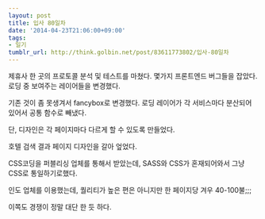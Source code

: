 ```yaml
---
layout: post
title: 입사 80일차
date: '2014-04-23T21:06:00+09:00'
tags:
- 일기
tumblr_url: http://think.golbin.net/post/83611773802/입사-80일차
---
```

제휴사 한 곳의 프로토콜 분석 및 테스트를 마쳤다.
몇가지 프론트엔드 버그들을 잡았다.
로딩 중 보여주는 레이어들을 변경했다.

기존 것이 좀 못생겨서 fancybox로 변경했다.
로딩 레이어가 각 서비스마다 분산되어 있어서 공통 함수로 빼냈다.

단, 디자인은 각 페이지마다 다르게 할 수 있도록 만들었다.


호텔 검색 결과 페이지 디자인을 갈아 엎었다.

CSS코딩을 퍼블리싱 업체를 통해서 받았는데, SASS와 CSS가 혼재되어와서 그냥 CSS로 통일하기로했다.

인도 업체를 이용했는데, 퀄리티가 높은 편은 아니지만 한 페이지당 겨우 40-100불;;;

이쪽도 경쟁이 정말 대단 한 듯 하다.



